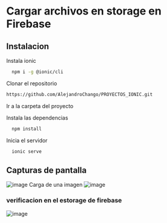 # Cargar archivos en storage en Firebase

## Instalacion 

Instala ionic

```bash
  npm i -g @ionic/cli 
```

Clonar el repositorio

```bash
https://github.com/AlejandroChango/PROYECTOS_IONIC.git
```

Ir a la carpeta del proyecto

Instala las dependencias

```bash
  npm install
```

Inicia el servidor

```bash
  ionic serve
```

## Capturas de pantalla
![image](https://github.com/AlejandroChango/PROYECTOS_IONIC/assets/23177104/77dcf82d-1ab4-479c-b00f-2b2fdbec976e)
Carga de una imagen
![image](https://github.com/AlejandroChango/PROYECTOS_IONIC/assets/23177104/dcd030d4-047f-449b-a5a7-a282e9603cf1)

### verificacion en el estorage de firebase 
![image](https://github.com/AlejandroChango/PROYECTOS_IONIC/assets/23177104/e7be943f-d672-48a6-9ba5-258531431c0b)





